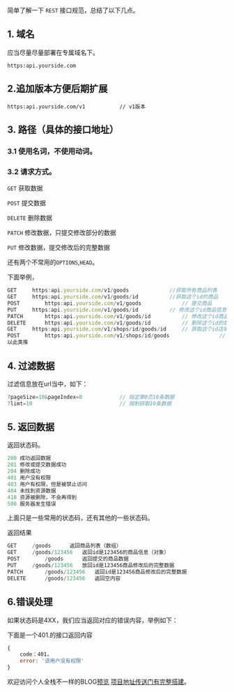 简单了解一下 `REST` 接口规范，总结了以下几点。

## 1. 域名

应当尽量尽量部署在专属域名下。

```http
https:api.yourside.com
```

## 2.追加版本方便后期扩展

```http
https:api.yourside.com/v1			// v1版本
```

## 3. 路径（具体的接口地址）

### 3.1 使用名词，不使用动词。

### 3.2 请求方式。

  `GET` 获取数据

  `POST` 提交数据

  `DELETE` 删除数据

  `PATCH` 修改数据，只提交修改部分的数据

  `PUT` 修改数据，提交修改后的完整数据

还有两个不常用的`OPTIONS`,`HEAD`。

下面举例，

```js
GET		https:api.yourside.com/v1/goods				//获取所有商品列表
GET		https:api.yourside.com/v1/goods/id			//获取这个id的商品
POST		https:api.yourside.com/v1/goods				// 提交商品
PUT		https:api.yourside.com/v1/goods/id			// 修改这个id商品信息，提交所有数据
PATCH		https:api.yourside.com/v1/goods/id			// 修改这个id商品信息，提交修改项数据
DELETE		https:api.yourside.com/v1/goods/id			// 删除这个id的商品
GET		https:api.yourside.com/v1/shops/id/goods/id		// 获取这个id店铺的某个id的商品
POST		https:api.yourside.com/v1/shops/id/goods				// 提交某个id商店的商品
以此类推
```

## 4. 过滤数据

过滤信息放在url当中，如下：

```js
?pageSize=10&pageIndex=0			// 指定第0页10条数据
?limt=10							// 限制获取10条数据
```

## 5. 返回数据

返回状态码。

```js
200 成功返回数据
201 修改或提交数据成功
204 删除成功
401 用户没有权限
403 用户有权限，但是被禁止访问
404 未找到资源数据
410 资源被删除，不会再得到
500 服务器发生错误
```

上面只是一些常用的状态码，还有其他的一些状态码。

返回结果

```js
GET		/goods		返回商品列表（数组）
GET		/goods/123456	返回id是123456的商品信息（对象）
POST		/goods		返回提交的商品数据
PUT		/goods/123456	放回id是123456商品修改后的完整数据
PATCH		/goods/123456	返回id是123456商品修改后的完整数据
DELETE		/goods/123456	返回空内容
```

## 6.错误处理

如果状态码是4XX，我们应当返回对应的错误内容，举例如下：

下面是一个401.的接口返回内容

```js
{
	code：401，
	error: '该用户没有权限'
}
```

欢迎访问个人全栈不一样的BLOG[预览](https://blog.happynewball.com/) [项目地址传送门有完整搭建](https://gitee.com/JK-2462870727/personal-blog)。